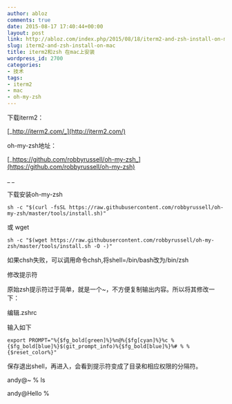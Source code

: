 ```yaml
---
author: abloz
comments: true
date: 2015-08-17 17:40:44+00:00
layout: post
link: http://abloz.com/index.php/2015/08/18/iterm2-and-zsh-install-on-mac/
slug: iterm2-and-zsh-install-on-mac
title: iterm2和zsh 在mac上安装
wordpress_id: 2700
categories:
- 技术
tags:
- iterm2
- mac
- oh-my-zsh
---
```


下载iterm2：




[_http://iterm2.com/_](http://iterm2.com/)







oh-my-zsh地址：




[_https://github.com/robbyrussell/oh-my-zsh_](https://github.com/robbyrussell/oh-my-zsh)




_ _




下载安装oh-my-zsh









    
    sh -c "$(curl -fsSL https://raw.githubusercontent.com/robbyrussell/oh-my-zsh/master/tools/install.sh)"
    


或 wget

    
    
    sh -c "$(wget https://raw.githubusercontent.com/robbyrussell/oh-my-zsh/master/tools/install.sh -O -)"
    










如果chsh失败，可以调用命令chsh,将shell=/bin/bash改为/bin/zsh







修改提示符






原始zsh提示符过于简单，就是一个~，不方便复制输出内容。所以将其修改一下：

编辑.zshrc

输入如下

    
    export PROMPT="%{$fg_bold[green]%}%n@%{$fg[cyan]%}%c %{$fg_bold[blue]%}$(git_prompt_info)%{$fg_bold[blue]%}%# % %{$reset_color%}"


保存退出shell，再进入，会看到提示符变成了目录和相应权限的分隔符。

andy@~ % ls

andy@Hello %


